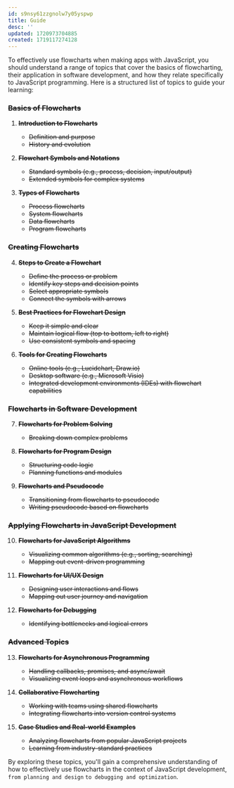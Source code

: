 ```yaml
---
id: s9nsy61zzgnolw7y05yspwp
title: Guide
desc: ''
updated: 1720973704885
created: 1719117274128
---
```


To effectively use flowcharts when making apps with JavaScript, you should understand a range of topics that cover the basics of flowcharting, their application in software development, and how they relate specifically to JavaScript programming. Here is a structured list of topics to guide your learning:

### ~~Basics of Flowcharts~~
1. ~~**Introduction to Flowcharts**~~
   - ~~Definition and purpose~~
   - ~~History and evolution~~

2. ~~**Flowchart Symbols and Notations**~~
   - ~~Standard symbols (e.g., process, decision, input/output)~~
   - ~~Extended symbols for complex systems~~

3. ~~**Types of Flowcharts**~~
   - ~~Process flowcharts~~
   - ~~System flowcharts~~
   - ~~Data flowcharts~~
   - ~~Program flowcharts~~

### ~~Creating Flowcharts~~
4. ~~**Steps to Create a Flowchart**~~
   - ~~Define the process or problem~~
   - ~~Identify key steps and decision points~~
   - ~~Select appropriate symbols~~
   - ~~Connect the symbols with arrows~~

5. ~~**Best Practices for Flowchart Design**~~
   - ~~Keep it simple and clear~~
   - ~~Maintain logical flow (top to bottom, left to right)~~
   - ~~Use consistent symbols and spacing~~

6. ~~**Tools for Creating Flowcharts**~~
   - ~~Online tools (e.g., Lucidchart, Draw.io)~~
   - ~~Desktop software (e.g., Microsoft Visio)~~
   - ~~Integrated development environments (IDEs) with flowchart capabilities~~

### ~~Flowcharts in Software Development~~
7. ~~**Flowcharts for Problem Solving**~~
   - ~~Breaking down complex problems~~

8. ~~**Flowcharts for Program Design**~~
   - ~~Structuring code logic~~
   - ~~Planning functions and modules~~

9. ~~**Flowcharts and Pseudocode**~~
   - ~~Transitioning from flowcharts to pseudocode~~
   - ~~Writing pseudocode based on flowcharts~~

### ~~Applying Flowcharts in JavaScript Development~~
10. ~~**Flowcharts for JavaScript Algorithms**~~
    - ~~Visualizing common algorithms (e.g., sorting, searching)~~
    - ~~Mapping out event-driven programming~~

11. ~~**Flowcharts for UI/UX Design**~~
    - ~~Designing user interactions and flows~~
    - ~~Mapping out user journey and navigation~~

12. ~~**Flowcharts for Debugging**~~
    - ~~Identifying bottlenecks and logical errors~~

### ~~Advanced Topics~~
13. ~~**Flowcharts for Asynchronous Programming**~~
    - ~~Handling callbacks, promises, and async/await~~
    - ~~Visualizing event loops and asynchronous workflows~~

14. ~~**Collaborative Flowcharting**~~
    - ~~Working with teams using shared flowcharts~~
    - ~~Integrating flowcharts into version control systems~~

15. ~~**Case Studies and Real-world Examples**~~
    - ~~Analyzing flowcharts from popular JavaScript projects~~
    - ~~Learning from industry-standard practices~~

By exploring these topics, you'll gain a comprehensive understanding of how to effectively use flowcharts in the context of JavaScript development, `from planning and design` `to debugging and optimization`.